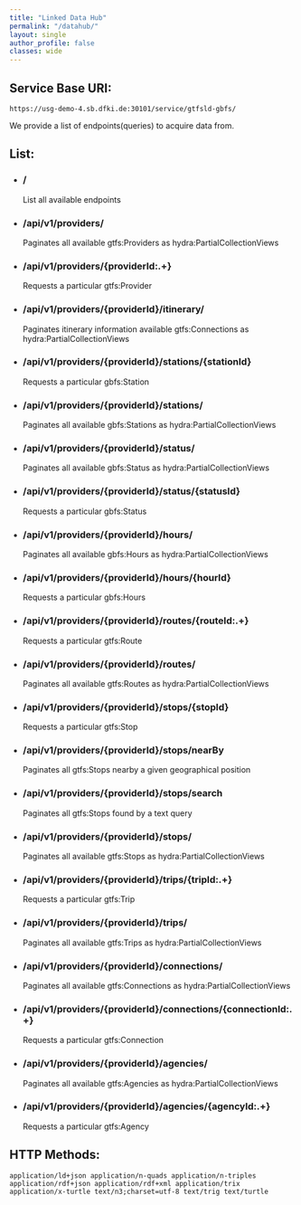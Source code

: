 ```yaml
---
title: "Linked Data Hub"
permalink: "/datahub/"
layout: single
author_profile: false
classes: wide
---
```

## Service Base URI:
    https://usg-demo-4.sb.dfki.de:30101/service/gtfsld-gbfs/

We provide a list of endpoints(queries) to acquire data from. 
## List:
* ### / 
    List all available endpoints
* ### /api/v1/providers/
    Paginates all available gtfs:Providers as hydra:PartialCollectionViews
* ### /api/v1/providers/{providerId:.+}
    Requests a particular gtfs:Provider
* ### /api/v1/providers/{providerId}/itinerary/
    Paginates itinerary information available gtfs:Connections as hydra:PartialCollectionViews
* ### /api/v1/providers/{providerId}/stations/{stationId}
    Requests a particular gbfs:Station
* ### /api/v1/providers/{providerId}/stations/
    Paginates all available gbfs:Stations as hydra:PartialCollectionViews
* ### /api/v1/providers/{providerId}/status/
    Paginates all available gbfs:Status as hydra:PartialCollectionViews
* ### /api/v1/providers/{providerId}/status/{statusId}
    Requests a particular gbfs:Status
* ### /api/v1/providers/{providerId}/hours/
    Paginates all available gbfs:Hours as hydra:PartialCollectionViews
* ### /api/v1/providers/{providerId}/hours/{hourId}
    Requests a particular gbfs:Hours
* ### /api/v1/providers/{providerId}/routes/{routeId:.+}
    Requests a particular gtfs:Route
* ### /api/v1/providers/{providerId}/routes/
    Paginates all available gtfs:Routes as hydra:PartialCollectionViews
* ### /api/v1/providers/{providerId}/stops/{stopId}
    Requests a particular gtfs:Stop
* ### /api/v1/providers/{providerId}/stops/nearBy
    Paginates all gtfs:Stops nearby a given geographical position
* ### /api/v1/providers/{providerId}/stops/search
    Paginates all gtfs:Stops found by a text query
* ### /api/v1/providers/{providerId}/stops/
    Paginates all available gtfs:Stops as hydra:PartialCollectionViews
* ### /api/v1/providers/{providerId}/trips/{tripId:.+}
    Requests a particular gtfs:Trip
* ### /api/v1/providers/{providerId}/trips/
    Paginates all available gtfs:Trips as hydra:PartialCollectionViews
* ### /api/v1/providers/{providerId}/connections/
    Paginates all available gtfs:Connections as hydra:PartialCollectionViews
* ### /api/v1/providers/{providerId}/connections/{connectionId:.+}
    Requests a particular gtfs:Connection
* ### /api/v1/providers/{providerId}/agencies/
    Paginates all available gtfs:Agencies as hydra:PartialCollectionViews
* ### /api/v1/providers/{providerId}/agencies/{agencyId:.+}
    Requests a particular gtfs:Agency   


## HTTP Methods:
    application/ld+json application/n-quads application/n-triples application/rdf+json application/rdf+xml application/trix application/x-turtle text/n3;charset=utf-8 text/trig text/turtle 